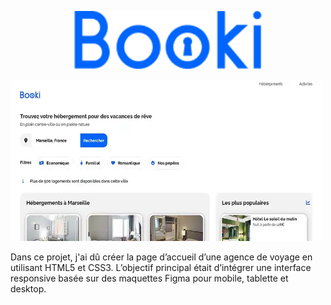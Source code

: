 <p align="center">
  <img src="images/logo/Booki.png" alt="Logo de mon Projet" width="300">
</p>
  <img src="booki_screen.webp" alt="Screen du Projet" width="500">
<p>
  Dans ce projet, j'ai dû créer la page d’accueil d’une agence de voyage en utilisant HTML5 et CSS3.
L’objectif principal était d’intégrer une interface responsive basée sur des maquettes Figma pour mobile, tablette et desktop.
</p>
